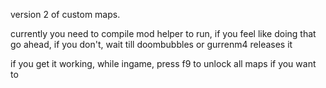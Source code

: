 version 2 of custom maps.

currently you need to compile mod helper to run, if you feel like doing that go ahead, if you don't, wait till doombubbles or gurrenm4 releases it

if you get it working, while ingame, press f9 to unlock all maps if you want to
